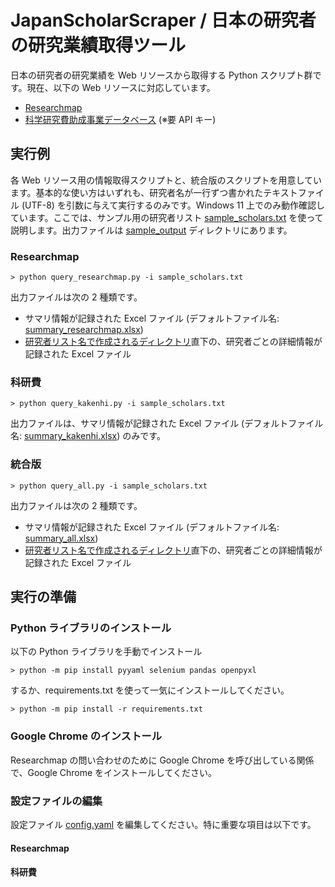 # JapanScholarScraper / 日本の研究者の研究業績取得ツール
日本の研究者の研究業績を Web リソースから取得する Python スクリプト群です。現在、以下の Web リソースに対応しています。
* [Researchmap](https://researchmap.jp/)
* [科学研究費助成事業データベース](https://kaken.nii.ac.jp/ja/) (※要 API キー)

## 実行例
各 Web リソース用の情報取得スクリプトと、統合版のスクリプトを用意しています。基本的な使い方はいずれも、研究者名が一行ずつ書かれたテキストファイル (UTF-8) を引数に与えて実行するのみです。Windows 11 上でのみ動作確認しています。ここでは、サンプル用の研究者リスト [sample_scholars.txt](https://github.com/yshhrknmr/JapanScholarScraper/blob/main/sample_scholars.txt) を使って説明します。出力ファイルは [sample_output](https://github.com/yshhrknmr/JapanScholarScraper/tree/main/sample_output) ディレクトリにあります。

### Researchmap
```
> python query_researchmap.py -i sample_scholars.txt
```
出力ファイルは次の 2 種類です。
* サマリ情報が記録された Excel ファイル (デフォルトファイル名: [summary_researchmap.xlsx](https://github.com/yshhrknmr/JapanScholarScraper/blob/main/sample_output/summary_researchmap.xlsx))
* [研究者リスト名で作成されるディレクトリ](https://github.com/yshhrknmr/JapanScholarScraper/tree/main/sample_output/sample_scholars)直下の、研究者ごとの詳細情報が記録された Excel ファイル

### 科研費
```
> python query_kakenhi.py -i sample_scholars.txt
```
出力ファイルは、サマリ情報が記録された Excel ファイル (デフォルトファイル名: [summary_kakenhi.xlsx](https://github.com/yshhrknmr/JapanScholarScraper/blob/main/sample_output/summary_kakenhi.xlsx)) のみです。

### 統合版
```
> python query_all.py -i sample_scholars.txt
```
出力ファイルは次の 2 種類です。
* サマリ情報が記録された Excel ファイル (デフォルトファイル名: [summary_all.xlsx](https://github.com/yshhrknmr/JapanScholarScraper/blob/main/sample_output/summary_all.xlsx))
* [研究者リスト名で作成されるディレクトリ](https://github.com/yshhrknmr/JapanScholarScraper/tree/main/sample_output/sample_scholars)直下の、研究者ごとの詳細情報が記録された Excel ファイル

## 実行の準備
### Python ライブラリのインストール
以下の Python ライブラリを手動でインストール
```
> python -m pip install pyyaml selenium pandas openpyxl
```
するか、requirements.txt を使って一気にインストールしてください。
```
> python -m pip install -r requirements.txt
```

### Google Chrome のインストール
Researchmap の問い合わせのために Google Chrome を呼び出している関係で、Google Chrome をインストールしてください。

### 設定ファイルの編集
設定ファイル [config.yaml](https://github.com/yshhrknmr/JapanScholarScraper/blob/main/config.yaml) を編集してください。特に重要な項目は以下です。
#### Researchmap

#### 科研費
